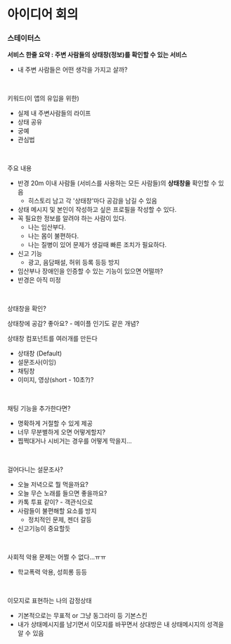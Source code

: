 # 아이디어 회의

### 스테이터스

**서비스 한줄 요약 : 주변 사람들의 상태창(정보)를 확인할 수 있는 서비스**

- 내 주변 사람들은 어떤 생각을 가지고 살까?

<br>

키워드(이 앱의 유입을 위한)

- 실제 내 주변사람들의 라이프
- 상태 공유
- 궁예
- 관심법

<br>

주요 내용

- 반경 20m 이내 사람들 (서비스를 사용하는 모든 사람들)의 **상태창을** 확인할 수 있음
  - 히스토리 남고 각 '상태창'마다 공감을 남길 수 있음
- 상태 메시지 및 본인이 작성하고 싶은 프로필을 작성할 수 있다.
- 꼭 필요한 정보를 알려야 하는 사람이 있다.
  - 나는 임산부다.
  - 나는 몸이 불편하다.
  - 나는 질병이 있어 문제가 생길때 빠른 조치가 필요하다.
- 신고 기능
  - 광고, 음담패설, 허위 등록 등등 방지
- 임산부나 장애인을 인증할 수 있는 기능이 있으면 어떨까?
- 반경은 아직 미정

<br>

상태창을 확인?

상태창에 공감? 좋아요?  - 메이플 인기도 같은 개념?

상태창 컴포넌트를 여러개를 만든다

- 상태창 (Default)
- 설문조사(이잉)
- 채팅창
- 이미지, 영상(short  - 10초?)?

<br>

채팅 기능을 추가한다면?

- 명확하게 거절할 수 있게 제공
- 너무 무분별하게 오면 어떻게할지?
- 찝쩍대거나 시비거는 경우를 어떻게 막을지...

<br>

걸어다니는 설문조사?

- 오늘 저녁으로 뭘 먹을까요?
- 오늘 무슨 노래를 들으면 좋을까요?
- 카톡 투표 같이? - 객관식으로
- 사람들이 불편해할 요소를 방지
  - 정치적인 문제, 젠더 갈등
- 신고기능이 중요할듯

<br>

사회적 악용 문제는 어쩔 수 없다...ㅠㅠ

- 학교폭력 악용, 성희롱 등등

<br>

이모지로 표현하는 나의 감정상태

- 기본적으로는 무표적 or 그냥 동그라미 등 기본스킨
- 내가 상태메시지를 남기면서 이모지를 바꾸면서 상대방은 내 상태메시지의 성격을 알 수 있음